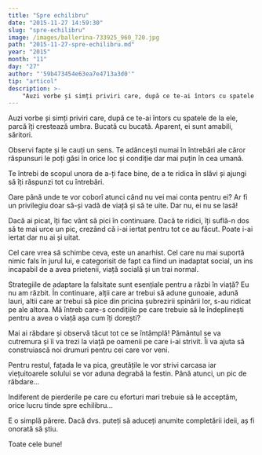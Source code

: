 ```yaml
---
title: "Spre echilibru"
date: "2015-11-27 14:59:30"
slug: "spre-echilibru"
image: /images/ballerina-733925_960_720.jpg
path: "2015-11-27-spre-echilibru.md"
year: "2015"
month: "11"
day: "27"
author: "'59b473454e63ea7e4713a3d0'"
tip: "articol"
description: >-
    "Auzi vorbe și simți priviri care, după ce te-ai întors cu spatele de la ele, parcă îți crestează umbra. Bucată cu bucată. Aparent, ei sunt amabili, săritori.Observi fapte și le cauți un sens. Te adân"
---
```

<div class="kg-card-markdown"><p>Auzi vorbe și simți priviri care, după ce te-ai întors cu spatele de la ele, parcă îți crestează umbra. Bucată cu bucată. Aparent, ei sunt amabili, săritori.</p>
<p>Observi fapte și le cauți un sens. Te adâncești numai în întrebări ale căror răspunsuri le poți găsi în orice loc și condiție dar mai puțin în cea umană.</p>
<p>Te întrebi de scopul unora de a-ți face bine, de a te ridica în slăvi și ajungi să îți răspunzi tot cu întrebări.</p>
<p>Oare până unde te vor coborî atunci când nu vei mai conta pentru ei? Ar fi un privilegiu doar să-și vadă de viață și să te uite. Dar nu, ei nu se lasă!</p>
<p>Dacă ai picat, îți fac vânt să pici în continuare. Dacă te ridici, îți suflă-n dos să te mai urce un pic, crezând că i-ai iertat pentru tot ce au făcut. Poate i-ai iertat dar nu ai și uitat.</p>
<p>Cel care vrea să schimbe ceva, este un anarhist. Cel care nu mai suportă nimic fals în jurul lui, e categorisit de fapt ca fiind un inadaptat social, un ins incapabil de a avea prietenii, viață socială și un trai normal.</p>
<p>Strategiile de adaptare la falsitate sunt esențiale pentru a răzbi în viață? Eu nu am răzbit. În continuare, alții care ar trebui să adune gunoaie, adună lauri, altii care ar trebui să pice din pricina șubrezirii spinării lor, s-au ridicat pe ale altora. Mă întreb care-s condițiile pe care trebuie să le îndeplinești pentru a avea o viață așa cum îți dorești?</p>
<p>Mai ai răbdare și observă tăcut tot ce se întâmplă! Pământul se va cutremura și îi va trezi la viață pe oamenii pe care i-ai strivit. Îi va ajuta să construiască noi drumuri pentru cei care vor veni.</p>
<p>Pentru restul, fațada le va pica, greutățile le vor strivi carcasa iar viețuitoarele solului se vor aduna degrabă la festin. Până atunci, un pic de răbdare…</p>
<p>Indiferent de pierderile pe care cu eforturi mari trebuie să le acceptăm, orice lucru tinde spre echilibru...</p>
<p>E o simplă părere. Dacă dvs. puteți să aduceți anumite completării ideii, aș fi onorată să știu.</p>
<p>Toate cele bune!</p>
<p> </p>
</div>
    